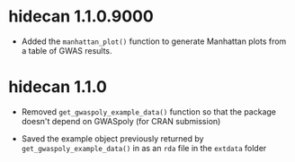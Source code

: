 # hidecan 1.1.0.9000

* Added the `manhattan_plot()` function to generate Manhattan plots from a table of GWAS results.

# hidecan 1.1.0

* Removed `get_gwaspoly_example_data()` function so that the package doesn't depend on GWASpoly (for CRAN submission)

* Saved the example object previously returned by `get_gwaspoly_example_data()` in as an `rda` file in the `extdata` folder
